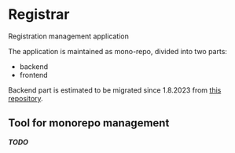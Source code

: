 # Registrar

Registration management application

The application is maintained as mono-repo, divided into two parts:
 - backend
 - frontend


Backend part is estimated to be migrated since 1.8.2023 from [this repository](https://github.com/cuadradek/Registrar-prototype).

## Tool for monorepo management

<em>**TODO**</em>
